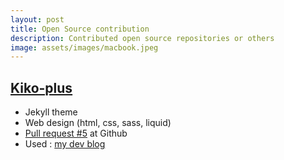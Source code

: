 ```yaml
---
layout: post
title: Open Source contribution
description: Contributed open source repositories or others
image: assets/images/macbook.jpeg
---
```


## [Kiko-plus](https://github.com/AWEEKJ/Kiko-plus)
* Jekyll theme
* Web design (html, css, sass, liquid)
* [Pull request #5](https://github.com/AWEEKJ/Kiko-plus/pull/5) at Github
* Used : [my dev blog](https://ejonghyuck.github.io/blog/)

